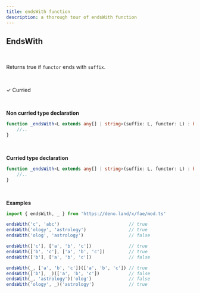 ```yaml
---
title: endsWith function
description: a thorough tour of endsWith function
---
```


## EndsWith

<br>

Returns true if `functor` ends with `suffix`.

<br>

&check; Curried

<br>

**Non curried type declaration**
```typescript
function _endsWith<L extends any[] | string>(suffix: L, functor: L) : boolean {
    //..
}
```
<br>

**Curried type declaration**

```typescript
function _endsWith<L extends any[] | string>(suffix: L, functor: L) : boolean {
    //..
}
```
<br>

**Examples**
```typescript
import { endsWith, _ } from 'https://deno.land/x/fae/mod.ts'

endsWith('c', 'abc')                          // true
endsWith('ology', 'astrology')                // true
endsWith('olog', 'astrology')                 // false

endsWith(['c'], ['a', 'b', 'c'])              // true
endsWith(['b', 'c'], ['a', 'b', 'c'])         // true
endsWith(['b'], ['a', 'b', 'c'])              // false

endsWith(_, ['a', 'b', 'c'])(['a', 'b', 'c']) // true
endsWith(['b'], _)(['a', 'b', 'c'])           // false
endsWith(_, 'astrology')('olog')              // false
endsWith('ology', _)('astrology')             // true
``` 